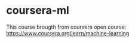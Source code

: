 # coursera-ml
This course brougth from coursera open course: https://www.coursera.org/learn/machine-learning
